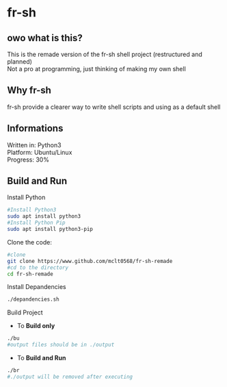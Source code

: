 # fr-sh

## owo what is this?
This is the remade version of the fr-sh shell project (restructured and planned)  
Not a pro at programming, just thinking of making my own shell  

## Why fr-sh
fr-sh provide a clearer way to write shell scripts and using as a default shell

## Informations

Written in: Python3  
Platform: Ubuntu/Linux  
Progress: 30%  

## Build and Run

Install Python

```bash
#Install Python3
sudo apt install python3
#Install Python Pip
sudo apt install python3-pip
```

Clone the code:

```bash
#clone
git clone https://www.github.com/mclt0568/fr-sh-remade
#cd to the directory
cd fr-sh-remade
```

Install Depandencies

```bash
./depandencies.sh
```

Build Project

 - To **Build only**
```bash
./bu
#output files should be in ./output
```

 - To **Build and Run**
```bash
./br
#./output will be removed after executing
```
